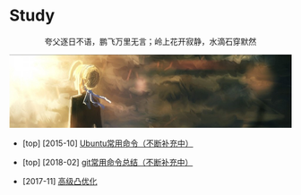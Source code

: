 # Study

<center>夸父逐日不语，鹏飞万里无言；岭上花开寂静，水滴石穿默然</center>

[![header](../assets/header02.jpg)](https://yuenshome.github.io)

- [top] [2015-10] [Ubuntu常用命令（不断补充中）](../timeline/2015-10/linux-common-command/)  
- [top] [2018-02] [git常用命令总结（不断补充中）](../timeline/2018-02/git-common-command/)

- [2017-11] [高级凸优化](../timeline/2017-11/convex-optimization/)
